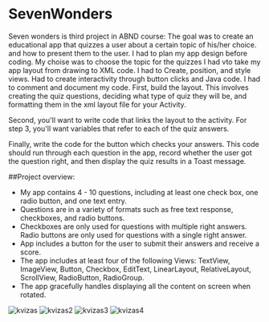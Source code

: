 # SevenWonders

Seven wonders is third project in ABND course:
The goal was to create an educational app that quizzes a user about a certain topic of his/her choice.
 and how to present them to the user. I had to plan my app design before coding. My choise was to choose the topic for the quizzes
I had vto take my app layout from drawing to XML code.
I had to Create, position, and style views.
Had to create interactivity through button clicks and Java code.
I had to comment and document my code.
First, build the layout. This involves creating the quiz questions, deciding what type of quiz they will be, and formatting them in the xml layout file for your Activity.

Second, you'll want to write code that links the layout to the activity. For step 3, you'll want variables that refer to each of the quiz answers.

Finally, write the code for the button which checks your answers. This code should run through each question in the app, record whether the user got the question right, and then display the quiz results in a Toast message.

##Project overview:
- My app contains 4 - 10 questions, including at least one check box, one radio button, and one text entry.
- Questions are in a variety of formats such as free text response, checkboxes, and radio buttons.
- Checkboxes are only used for questions with multiple right answers. Radio buttons are only used for questions with a single right answer.
- App includes a button for the user to submit their answers and receive a score.
- The app includes at least four of the following Views: TextView, ImageView, Button, Checkbox, EditText, LinearLayout, RelativeLayout, ScrollView, RadioButton, RadioGroup.
- The app gracefully handles displaying all the content on screen when rotated.



![kvizas](https://user-images.githubusercontent.com/26045797/55117221-af029300-50f2-11e9-98a7-8a409275a24f.png)
![kvizas2](https://user-images.githubusercontent.com/26045797/55117239-bf1a7280-50f2-11e9-8d44-c845dc267903.png)
![kvizas3](https://user-images.githubusercontent.com/26045797/55117258-db1e1400-50f2-11e9-9227-5f01753f707b.png)
![kvizas4](https://user-images.githubusercontent.com/26045797/55117267-e113f500-50f2-11e9-8b2e-23bd92d8ce23.png)
